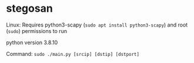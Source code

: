 # stegosan

Linux: Requires python3-scapy (`sudo apt install python3-scapy`) and root (`sudo`) permissions to run

python version 3.8.10

Command:
`sudo ./main.py [srcip] [dstip] [dstport]`
